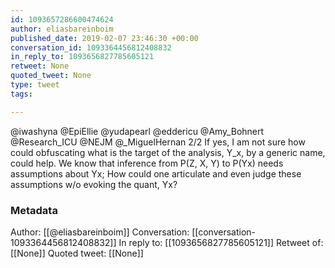 ```yaml
---
id: 1093657286600474624
author: eliasbareinboim
published_date: 2019-02-07 23:46:30 +00:00
conversation_id: 1093364456812408832
in_reply_to: 1093656827785605121
retweet: None
quoted_tweet: None
type: tweet
tags:

---
```


@iwashyna @EpiEllie @yudapearl @eddericu @Amy_Bohnert @Research_ICU @NEJM @_MiguelHernan 2/2 If yes, I am not sure how could obfuscating what is the target of the analysis, Y_x, by a generic name, could help. We know that inference from P(Z, X, Y) to P(Yx) needs assumptions about Yx; How could one articulate and even judge these assumptions w/o evoking the quant, Yx?

### Metadata

Author: [[@eliasbareinboim]]
Conversation: [[conversation-1093364456812408832]]
In reply to: [[1093656827785605121]]
Retweet of: [[None]]
Quoted tweet: [[None]]

